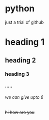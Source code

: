# python
just a trial of github
# heading 1
## heading 2
### heading 3
#### .....
###### we can give upto 6
~~hi how are you~~
